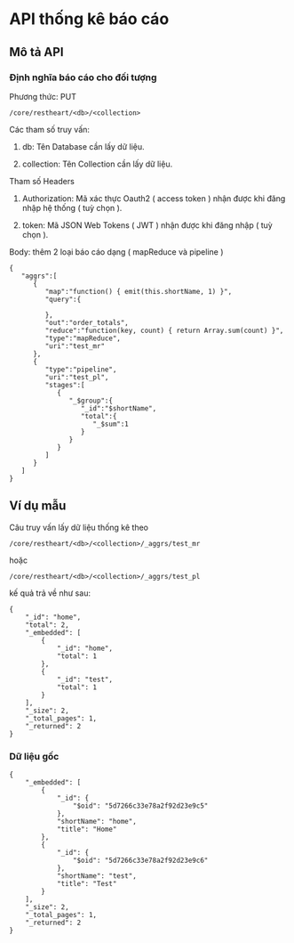 # API thống kê báo cáo
## Mô tả API
### Định nghĩa báo cáo cho đối tượng
Phương thức: PUT
```
/core/restheart/<db>/<collection>
```
Các tham số truy vấn:
1. db: Tên Database cần lấy dữ liệu.

2. collection: Tên Collection cần lấy dữ liệu.

Tham số Headers

1. Authorization: Mã xác thực Oauth2 ( access token ) nhận được khi đăng nhập hệ thống ( tuỳ chọn ).

2. token: Mã JSON Web Tokens ( JWT ) nhận được khi đăng nhập ( tuỳ chọn ).

Body: thêm 2 loại báo cáo dạng ( mapReduce và pipeline )
```
{ 
   "aggrs":[ 
      { 
         "map":"function() { emit(this.shortName, 1) }",
         "query":{ 

         },
         "out":"order_totals",
         "reduce":"function(key, count) { return Array.sum(count) }",
         "type":"mapReduce",
         "uri":"test_mr"
      },
      { 
         "type":"pipeline",
         "uri":"test_pl",
         "stages":[ 
            { 
               "_$group":{ 
                  "_id":"$shortName",
                  "total":{ 
                     "_$sum":1
                  }
               }
            }
         ]
      }
   ]
}
```
## Ví dụ mẫu
Câu truy vấn lấy dữ liệu thống kê theo
```
/core/restheart/<db>/<collection>/_aggrs/test_mr
```
hoặc
```
/core/restheart/<db>/<collection>/_aggrs/test_pl
```
kế quả trả về như sau:
```
{
    "_id": "home",
    "total": 2,
    "_embedded": [
        {
            "_id": "home",
            "total": 1
        },
        {
            "_id": "test",
            "total": 1
        }
    ],
    "_size": 2,
    "_total_pages": 1,
    "_returned": 2
}
```
### Dữ liệu gốc
```
{
    "_embedded": [
        {
            "_id": {
                "$oid": "5d7266c33e78a2f92d23e9c5"
            },
            "shortName": "home",
            "title": "Home"
        },
        {
            "_id": {
                "$oid": "5d7266c33e78a2f92d23e9c6"
            },
            "shortName": "test",
            "title": "Test"
        }
    ],
    "_size": 2,
    "_total_pages": 1,
    "_returned": 2
}
```